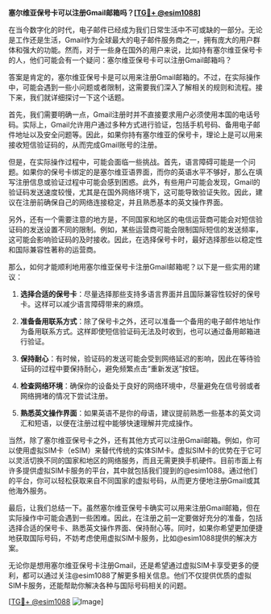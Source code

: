**塞尔维亚保号卡可以注册Gmail邮箱吗？[[TG💪+ @esim1088](https://t.me/s/esim1088)]**

在当今数字化的时代，电子邮件已经成为我们日常生活中不可或缺的一部分。无论是工作还是生活，Gmail作为全球最大的电子邮件服务商之一，拥有庞大的用户群体和强大的功能。然而，对于一些身在国外的用户来说，比如持有塞尔维亚保号卡的人，他们可能会有一个疑问：塞尔维亚保号卡可以注册Gmail邮箱吗？

答案是肯定的，塞尔维亚保号卡是可以用来注册Gmail邮箱的。不过，在实际操作中，可能会遇到一些小问题或者限制，这需要我们深入了解相关的规则和流程。接下来，我们就详细探讨一下这个话题。

首先，我们需要明确一点，Gmail注册时并不直接要求用户必须使用本国的电话号码。实际上，Gmail允许用户通过多种方式进行验证，包括手机号码、备用电子邮件地址以及安全问题等。因此，如果你持有塞尔维亚的保号卡，理论上是可以用来接收短信验证码的，从而完成Gmail账号的注册。

但是，在实际操作过程中，可能会面临一些挑战。首先，语言障碍可能是一个问题。如果你的保号卡绑定的是塞尔维亚语界面，而你的英语水平不够好，那么在填写注册信息或验证过程中可能会感到困惑。此外，有些用户可能会发现，Gmail的验证码发送速度较慢，尤其是在国外网络环境下，这可能导致验证失败。因此，建议在注册前确保自己的网络连接稳定，并且熟悉基本的英文操作界面。

另外，还有一个需要注意的地方是，不同国家和地区的电信运营商可能会对短信验证码的发送设置不同的限制。例如，某些运营商可能会限制国际短信的发送频率，这可能会影响验证码的及时接收。因此，在选择保号卡时，最好选择那些以稳定性和国际兼容性著称的运营商。

那么，如何才能顺利地用塞尔维亚保号卡注册Gmail邮箱呢？以下是一些实用的建议：

1. **选择合适的保号卡**：尽量选择那些支持多语言界面并且国际兼容性较好的保号卡。这样可以减少语言障碍带来的麻烦。

2. **准备备用联系方式**：除了保号卡之外，还可以准备一个备用的电子邮件地址作为备用联系方式。这样即使短信验证码无法及时收到，也可以通过备用邮箱进行验证。

3. **保持耐心**：有时候，验证码的发送可能会受到网络延迟的影响，因此在等待验证码的过程中要保持耐心，避免频繁点击“重新发送”按钮。

4. **检查网络环境**：确保你的设备处于良好的网络环境中，尽量避免在信号弱或者网络拥堵的情况下尝试注册。

5. **熟悉英文操作界面**：如果英语不是你的母语，建议提前熟悉一些基本的英文词汇和短语，以便在注册过程中能够快速理解并完成操作。

当然，除了塞尔维亚保号卡之外，还有其他方式可以注册Gmail邮箱。例如，你可以使用虚拟SIM卡（eSIM）来替代传统的实体SIM卡。虚拟SIM卡的优势在于它可以灵活切换不同的国家和地区的网络服务，而且无需更换手机硬件。目前市面上有许多提供虚拟SIM卡服务的平台，其中就包括我们提到的@esim1088。通过他们的平台，你可以轻松获取来自不同国家的虚拟号码，从而更方便地注册Gmail或其他海外服务。

最后，让我们总结一下。虽然塞尔维亚保号卡确实可以用来注册Gmail邮箱，但在实际操作中可能会遇到一些困难。因此，在注册之前一定要做好充分的准备，包括选择合适的保号卡、熟悉英文操作界面、保持耐心等。同时，如果你希望更加便捷地获取国际号码，不妨考虑使用虚拟SIM卡服务，比如@esim1088提供的解决方案。

无论你是想用塞尔维亚保号卡注册Gmail，还是希望通过虚拟SIM卡享受更多的便利，都可以通过关注@esim1088了解更多相关信息。他们不仅提供优质的虚拟SIM卡服务，还能帮助你解决各种与国际号码相关的问题。

[[TG💪+ @esim1088](https://t.me/s/esim1088) ![Image](https://i.postimg.cc/4NQfJmqS/Snipaste-2025-05-13-00-14-12.png)]